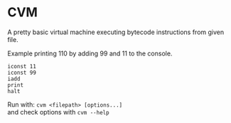 # CVM
A pretty basic virtual machine executing bytecode instructions from given file.

Example printing 110 by adding 99 and 11 to the console.
```
iconst 11
iconst 99
iadd
print
halt
```

Run with: `cvm <filepath> [options...]`  
and check options with `cvm --help`
